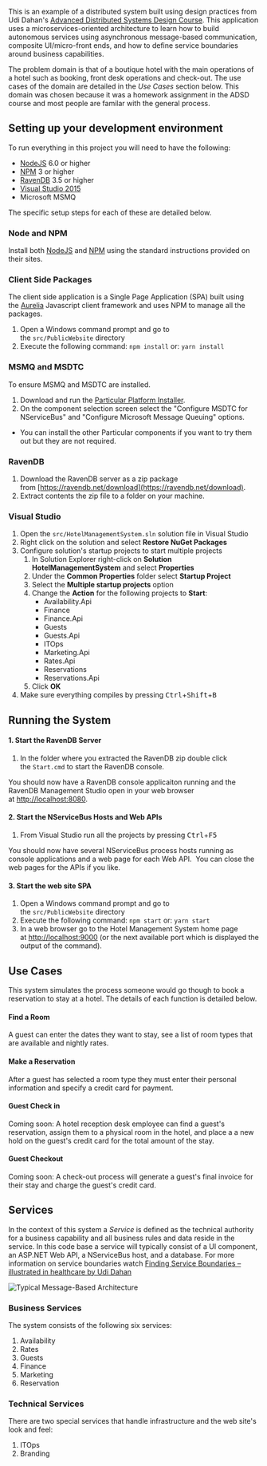 This is an example of a distributed system built using design practices from
Udi Dahan's [Advanced Distributed Systems Design Course](https://particular.net/adsd "Advanced Distributed Systems Design Course").  This application uses a microservices-oriented architecture to learn how to build autonomous services using asynchronous message-based communication, composite UI/micro-front ends, and how to define service boundaries around business capabilities.

The problem domain is that of a boutique hotel with the main operations of a hotel such as booking, front desk operations and check-out.  The use cases of the domain are detailed in the *Use Cases* section below.  This domain was chosen because it was a homework assignment in the ADSD course and most people are familar with the general process.

## Setting up your development environment

To run everything in this project you will need to have the following:

- [NodeJS](https://nodejs.org "NodeJS") 6.0 or higher
- [NPM](https://www.npmjs.com/ "NPM") 3 or higher
- [RavenDB](https://ravendb.net/download) 3.5 or higher
- [Visual Studio 2015](https://www.visualstudio.com/downloads/ "Visual Studio 2015")
- Microsoft MSMQ

The specific setup steps for each of these are detailed below.

### Node and NPM
Install both [NodeJS](https://nodejs.org "NodeJS") and [NPM](https://www.npmjs.com/ "NPM") using the standard instructions provided on their sites. 

### Client Side Packages
The client side application is a Single Page Application (SPA) built using the [Aurelia](http://aurelia.io/) Javascript client framework and uses NPM to manage all the packages.

1. Open a Windows command prompt and go to the `src/PublicWebsite` directory
1. Execute the following command: `npm install` or: `yarn install`

### MSMQ and MSDTC
To ensure MSMQ and MSDTC are installed.

1. Download and run the [Particular Platform Installer](https://particular.net/start-platform-download).
1. On the component selection screen select the "Configure MSDTC for NServiceBus" and "Configure Microsoft Message Queuing" options.
  - You can install the other Particular components if you want to try them out but they are not required.

### RavenDB

1. Download the RavenDB server as a zip package from [https://ravendb.net/download](https://ravendb.net/download).
1. Extract contents the zip file to a folder on your machine.

### Visual Studio

1. Open the `src/HotelManagementSystem.sln` solution file in Visual Studio
2. Right click on the solution and select **Restore NuGet Packages**
3. Configure solution's startup projects to start multiple projects
    1. In Solution Explorer right-click on **Solution HotelManagementSystem** and select **Properties**
    2. Under the **Common Properties** folder select **Startup Project**
    3. Select the **Multiple startup projects** option
    4. Change the **Action** for the following projects to **Start**:
       - Availability.Api
       - Finance
       - Finance.Api
       - Guests
       - Guests.Api
       - ITOps
       - Marketing.Api
        - Rates.Api
       - Reservations
       - Reservations.Api
    5. Click **OK**
4. Make sure everything compiles by pressing <kbd>Ctrl</kbd>+<kbd>Shift</kbd>+<kbd>B</kbd>
 
## Running the System

#### 1. Start the RavenDB Server

1. In the folder where you extracted the RavenDB zip double click the `Start.cmd` to start the RavenDB console.

You should now have a RavenDB console applicaiton running and the RavenDB Management Studio open in your web browser at [http://localhost:8080](http://localhost:8080).

#### 2. Start the NServiceBus Hosts and Web APIs

1. From Visual Studio run all the projects by pressing <kbd>Ctrl</kbd>+<kbd>F5</kbd>

You should now have several NServiceBus process hosts running as console applications and a web page for each Web API.  You can close the web pages for the APIs if you like.

#### 3. Start the web site SPA

1. Open a Windows command prompt and go to the `src/PublicWebsite` directory
1. Execute the following command: `npm start` or: `yarn start`
1. In a web browser go to the Hotel Management System home page at [http://localhost:9000](http://localhost:9000 "http://localhost:9000") (or the next available port which is displayed the output of the command).

## Use Cases
This system simulates the process someone would go though to book a reservation to stay at a hotel.  The details of each function is detailed below.

#### Find a Room
A guest can enter the dates they want to stay, see a list of room types that are available and nightly rates.

#### Make a Reservation
After a guest has selected a room type they must enter their personal information and specify a credit card for payment.

#### Guest Check in
Coming soon:  A hotel reception desk employee can find a guest's reservation, assign them to a physical room in the hotel, and place a a new hold on the guest's credit card for the total amount of the stay.

#### Guest Checkout
Coming soon:  A check-out process will generate a guest's final invoice for their stay and charge the guest's credit card.

## Services
In the context of this system a *Service* is defined as the technical authority for a business capability and all business rules and data reside in the service.  In this code base a service will typically consist of a UI component, an ASP.NET Web API, a NServiceBus host, and a database.  For more information on service boundaries watch [Finding Service Boundaries – illustrated in healthcare by Udi Dahan](https://vimeo.com/album/3715841/video/113515335)

![Typical Message-Based Architecture](/imgs/typical-message-based-architecture.png)

### Business Services
The system consists of the following six services:
1. Availability
2. Rates
3. Guests
4. Finance
5. Marketing
6. Reservation

### Technical Services
There are two special services that handle infrastructure and the web site's look and feel: 
1. ITOps
2. Branding
